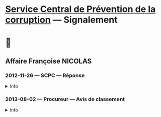 # [Service Central de Prévention de la corruption](https://www.vie-publique.fr/rapport/36128-service-central-de-prevention-de-la-corruption-rapport-pour-lannee-20) — Signalement

# 📁
## Affaire Françoise NICOLAS
### 2012-11-26 — SCPC — Réponse
<details>
  <summary>Info</summary>
  
* Signataire: François BADIE
* [dossier](../pieces/identifiant/47489198)
</details>

### 2013-08-02 — Procureur — Avis de classement
<details>
  <summary>Info</summary>
  
* [dossier](../pieces/identifiant/184486ac)
</details>
